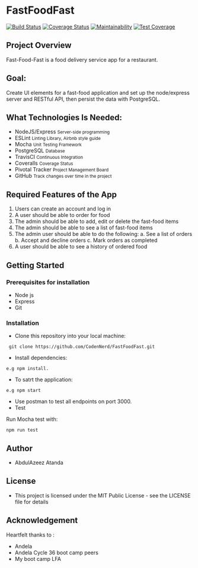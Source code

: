 # FastFoodFast

[![Build Status](https://travis-ci.org/CodenNerd/FastFoodFast.svg?branch=develop)](https://travis-ci.org/CodenNerd/FastFoodFast) <a href='https://coveralls.io/github/CodenNerd/FastFoodFast?branch=develop'><img src='https://coveralls.io/repos/github/CodenNerd/FastFoodFast/badge.svg?branch=develop' alt='Coverage Status' /></a>
 [![Maintainability](https://api.codeclimate.com/v1/badges/43ea0e9162cc3149ace7/maintainability)](https://codeclimate.com/github/CodenNerd/FastFoodFast/maintainability) [![Test Coverage](https://api.codeclimate.com/v1/badges/43ea0e9162cc3149ace7/test_coverage)](https://codeclimate.com/github/CodenNerd/FastFoodFast/test_coverage)

## Project Overview

Fast-Food-Fast​ is a food delivery service app for a restaurant.

## Goal:

Create UI elements for a fast-food application and set up the node/express server and RESTful API, then persist the data with PostgreSQL.

## What Technologies Is Needed:

- NodeJS/Express <small>Server-side programming</small>
- ESLint <small>Linting Library, Airbnb style guide</small>
- Mocha <small>Unit Testing Framework</small>
- PostgreSQL <small> Database </small>
- TravisCI <small> Continuous Integration </small>
- Coveralls <small> Coverage Status</small>
- Pivotal Tracker <small> Project Management Board </small>
- GitHub <small> Track changes over time in the project </small>

## Required Features of the App

1. Users can create an account and log in
2. A user should be able to order for food
3. The admin should be able to add, edit or delete the fast-food items
4. The admin should be able to see a list of fast-food items
5. The admin user should be able to do the following:
    a. See a list of orders
    b. Accept and decline orders
    c. Mark orders as completed
6. A user should be able to see a history of ordered food

## Getting Started
### Prerequisites for installation
- Node js
- Express
- Git
### Installation
- Clone this repository into your local machine:
```
 git clone https://github.com/CodenNerd/FastFoodFast.git
 ```
- Install dependencies:
```
e.g npm install.
```
- To satrt the application:
```
e.g npm start
```
- Use postman to test all endpoints on port 3000.
- Test

Run Mocha test with:
```
npm run test
```

## Author
- AbdulAzeez Atanda

## License
- This project is licensed under the MIT Public License - see the LICENSE file for details

## Acknowledgement
 Heartfelt thanks to :
 - Andela
 - Andela Cycle 36 boot camp peers
 - My boot camp LFA
